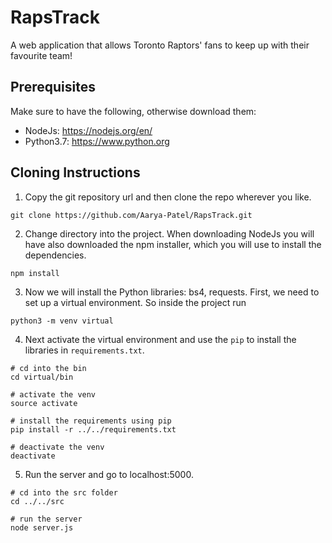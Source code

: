 # RapsTrack
A web application that allows Toronto Raptors' fans to keep up with their favourite team!

## Prerequisites 
Make sure to have the following, otherwise download them: 
- NodeJs: https://nodejs.org/en/
- Python3.7: https://www.python.org

## Cloning Instructions

1. Copy the git repository url and then clone the repo wherever you like.
```
git clone https://github.com/Aarya-Patel/RapsTrack.git
```

2. Change directory into the project. When downloading NodeJs you will have also downloaded the npm installer, 
which you will use to install the dependencies.
```
npm install
```

3. Now we will install the Python libraries: bs4, requests. First, we need to set up a virtual environment. So inside the project run
```
python3 -m venv virtual
```

4. Next activate the virtual environment and use the `pip` to install the libraries in `requirements.txt`.
```
# cd into the bin
cd virtual/bin

# activate the venv
source activate

# install the requirements using pip 
pip install -r ../../requirements.txt

# deactivate the venv
deactivate
```

5. Run the server and go to localhost:5000.

```
# cd into the src folder 
cd ../../src

# run the server
node server.js
```

